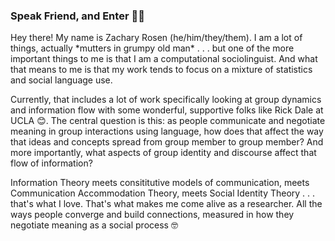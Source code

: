 ### Speak Friend, and Enter 🧙‍♂️

Hey there! My name is Zachary Rosen (he/him/they/them). I am a lot of things, actually \*mutters in grumpy old man\* . . .  but one of the more important things to me is that I am a computational sociolinguist. And what that means to me is that my work tends to focus on a mixture of statistics and social language use.

Currently, that includes a lot of work specifically looking at group dynamics and information flow with some wonderful, supportive folks like Rick Dale at UCLA 😊. The central question is this: as people communicate and negotiate meaning in group interactions using language, how does that affect the way that ideas and concepts spread from group member to group member? And more importantly, what aspects of group identity and discourse affect that flow of information?

Information Theory meets consititutive models of communication, meets Communication Accommodation Theory, meets Social Identity Theory . . .  that's what I love. That's what makes me come alive as a researcher. All the ways people converge and build connections, measured in how they negotiate meaning as a social process 🤓
